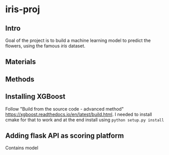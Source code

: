 # iris-proj

## Intro
Goal of the project is to build a machine learning model to predict the flowers, using the famous *iris* dataset.
## Materials

## Methods

## Installing XGBoost

Follow "Build from the source code - advanced method" https://xgboost.readthedocs.io/en/latest/build.html. I needed to install cmake for that to work and at the end install using `python setup.py install`

## Adding flask API as scoring platform
Contains model
